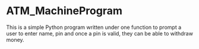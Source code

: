 # ATM_MachineProgram
This is a simple Python program written under one function to prompt a user to enter name, pin and once a pin is valid, they can be able to withdraw money.
